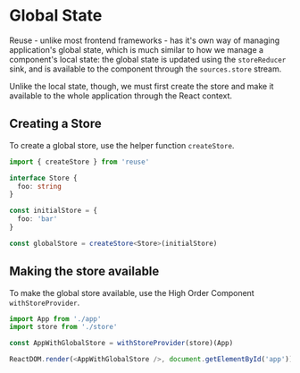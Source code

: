 # Global State

Reuse - unlike most frontend frameworks - has it's own way of managing application's global state, which is much similar to how we manage a component's local state: the global state is updated using the `storeReducer` sink, and is available to the component through the `sources.store` stream.

Unlike the local state, though, we must first create the store and make it available to the whole application through the React context.

## Creating a Store

To create a global store, use the helper function `createStore`.

```typescript
import { createStore } from 'reuse'

interface Store {
  foo: string
}

const initialStore = {
  foo: 'bar'
}

const globalStore = createStore<Store>(initialStore)
```

## Making the store available

To make the global store available, use the High Order Component `withStoreProvider`.

```typescript
import App from './app'
import store from './store'

const AppWithGlobalStore = withStoreProvider(store)(App)

ReactDOM.render(<AppWithGlobalStore />, document.getElementById('app'))
```